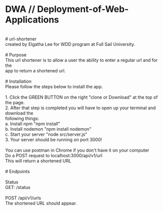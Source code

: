 # DWA // Deployment-of-Web-Applications
<br>
# url-shortener<br>
 created by Elgatha Lee for WDD program at Full Sail University.<br>
<br>
# Purpose<br>
 This url shortener is to allow a user the ability to enter a regular url and for the<br> app to return a shortened url.<br>
<br>
# Installation<br>
 Please follow the steps below to install the app.<br>
<br>
 1. Click the GREEN BUTTON on the right "clone or Download" at the top of the page.<br>
 2. After that step is completed you will have to open up your terminal and download the<br> following things:<br>
  a. Install npm "npm install"<br>
  b. Install nodemon "npm install nodemon"<br>
  c.  Start your server "node src/server.js"<br>
 3. Your server should be running on port 3000!<br>
<br>
 You can use postman in Chrome if you don't have it on your computer<br>
 Do a POST request to localhost:3000/api/v1/url<br>
 This will return a shortened URL<br>
<br>
# Endpoints<br>
<br>
Status<br>
GET: /status<br>
<br>
POST /api/v1/urls<br>
   The shortened URL should appear.
